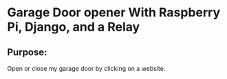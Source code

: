 
# **Garage Door opener With Raspberry Pi, Django, and a Relay**

## Purpose:
Open or close my garage door by clicking on a website.

[](/garagedoor.jpg)
